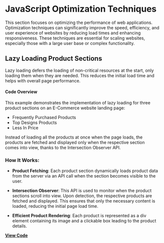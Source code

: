 
# JavaScript Optimization Techniques

This section focuses on optimizing the performance of web applications. Optimization techniques can significantly improve the speed, efficiency, and user experience of websites by reducing load times and enhancing responsiveness. These techniques are essential for scaling websites, especially those with a large user base or complex functionality.

## Lazy Loading Product Sections

Lazy loading defers the loading of non-critical resources at the start, only loading them when they are needed. This reduces the initial load time and helps with overall page performance.

#### Code Overview
This example demonstrates the implementation of lazy loading for three product sections on an E-Commerce website landing page:
- Frequently Purchased Products
- Top Designs Products
- Less In Price

Instead of loading all the products at once when the page loads, the products are fetched and displayed only when the respective section comes into view, thanks to the Intersection Observer API.

### How It Works:
- **Product Fetching**: Each product section dynamically loads product data from the server via an API call when the section becomes visible to the user.

- **Intersection Observer**: This API is used to monitor when the product sections scroll into view. Upon detection, the respective products are fetched and displayed. This ensures that only the necessary content is loaded, reducing the initial page load time.

- **Efficient Product Rendering**: Each product is represented as a div element containing its image and a clickable box leading to the product details.

**[View Code](./lazy_loading_products.js)**
